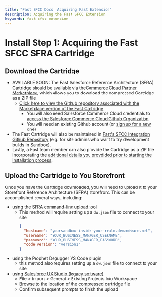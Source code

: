 ```yaml
---
title: "Fast SFCC Docs: Acquiring Fast Extension"
description: Acquiring the Fast SFCC Extension
keywords: fast sfcc extension
---
```


# Install Step 1: Acquiring the Fast SFCC SFRA Cartridge

## Download the Cartridge

- AVAILABLE SOON: The Fast Salesforce Reference Architecture (SFRA) Cartridge should be available via the[Commerce Cloud Partner Marketplace](https://www.salesforce.com/products/commerce-cloud/partner-marketplace/), which allows you to download the compressed Cartridge as a ZIP file.
  - [Click here to view the Github repository associated with the Marketplace version of the Fast Cartridge](https://github.com/SalesforceCommerceCloud/link_fastcheckout)
    - You will also need Salesforce Commerce Cloud credentials to [access the Salesforce Commerce Cloud Github Organization](https://github.com/orgs/SalesforceCommerceCloud/sso/sign_up)
    - You will need an existing Github account (or [sign up for a new one](http://github.com/join))
- The Fast Cartridge will also be maintained in [Fast's SFCC Integration Github Repository](https://github.com/fast-af/sfcc-integration/) (e.g. for site admins who want to try development builds in Sandbox).
- Lastly, a Fast team member can also provide the Cartridge as a ZIP file incorporating the [additional details you provdided prior to starting the installation process](../pre-install/requirements).

## Upload the Cartridge to You Storefront

Once you have the Cartridge downloaded, you will need to upload it to your Storefront Reference Architecture (SFRA) storefront. This can be accomplished several ways, including:

- using the [SFRA command-line upload tool](https://documentation.b2c.commercecloud.salesforce.com/DOC1/topic/com.demandware.dochelp/content/b2c_commerce/topics/sfra/b2c_adding_custom_cartridges.html)
  - This method will require setting up a `dw.json` file to connect to your site
    ```json
    {
      "hostname": "yoursandbox-inside-your-realm.demandware.net",
      "username": "YOUR_BUSINESS_MANAGER_USERNAME",
      "password": "YOUR_BUSINESS_MANAGER_PASSWORD",
      "code-version": "version1"
    }
    ```
- using the [Prophet Degugger VS Code plugin](https://marketplace.visualstudio.com/items?itemName=SqrTT.prophet)
  - this method also requires setting up a `dw.json` file to connect to your site
- using [Salesforce UX Studio (legacy software)](https://documentation.b2c.commercecloud.salesforce.com/DOC1/topic/com.demandware.dochelp/LegacyDevDoc/UploadCartridges.html)
  - File > Import > General > Existing Projects into Workspace
  - Browse to the location of the compressed cartridge file
  - Confirm subsequent prompts to finish the upload

